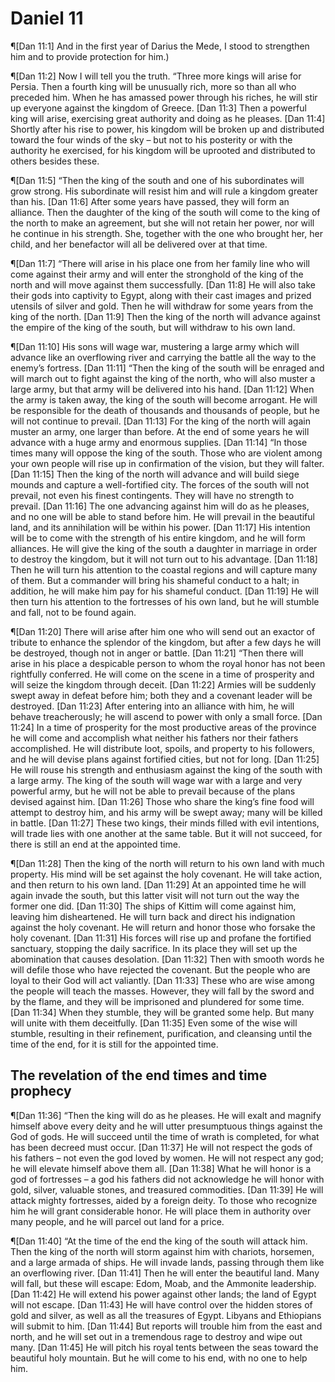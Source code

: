 # Daniel 11

¶[Dan 11:1] And in the first year of Darius the Mede, I stood to strengthen him and to provide protection for him.)

¶[Dan 11:2] Now I will tell you the truth. “Three more kings will arise for Persia. Then a fourth king will be unusually rich, more so than all who preceded him. When he has amassed power through his riches, he will stir up everyone against the kingdom of Greece.
[Dan 11:3] Then a powerful king will arise, exercising great authority and doing as he pleases.
[Dan 11:4] Shortly after his rise to power, his kingdom will be broken up and distributed toward the four winds of the sky – but not to his posterity or with the authority he exercised, for his kingdom will be uprooted and distributed to others besides these.

¶[Dan 11:5] “Then the king of the south and one of his subordinates will grow strong. His subordinate will resist him and will rule a kingdom greater than his.
[Dan 11:6] After some years have passed, they will form an alliance. Then the daughter of the king of the south will come to the king of the north to make an agreement, but she will not retain her power, nor will he continue in his strength. She, together with the one who brought her, her child, and her benefactor will all be delivered over at that time.

¶[Dan 11:7] “There will arise in his place one from her family line who will come against their army and will enter the stronghold of the king of the north and will move against them successfully.
[Dan 11:8] He will also take their gods into captivity to Egypt, along with their cast images and prized utensils of silver and gold. Then he will withdraw for some years from the king of the north.
[Dan 11:9] Then the king of the north will advance against the empire of the king of the south, but will withdraw to his own land.

¶[Dan 11:10] His sons will wage war, mustering a large army which will advance like an overflowing river and carrying the battle all the way to the enemy’s fortress.
[Dan 11:11] “Then the king of the south will be enraged and will march out to fight against the king of the north, who will also muster a large army, but that army will be delivered into his hand.
[Dan 11:12] When the army is taken away, the king of the south will become arrogant. He will be responsible for the death of thousands and thousands of people, but he will not continue to prevail.
[Dan 11:13] For the king of the north will again muster an army, one larger than before. At the end of some years he will advance with a huge army and enormous supplies.
[Dan 11:14] “In those times many will oppose the king of the south. Those who are violent among your own people will rise up in confirmation of the vision, but they will falter.
[Dan 11:15] Then the king of the north will advance and will build siege mounds and capture a well-fortified city. The forces of the south will not prevail, not even his finest contingents. They will have no strength to prevail.
[Dan 11:16] The one advancing against him will do as he pleases, and no one will be able to stand before him. He will prevail in the beautiful land, and its annihilation will be within his power.
[Dan 11:17] His intention will be to come with the strength of his entire kingdom, and he will form alliances. He will give the king of the south a daughter in marriage in order to destroy the kingdom, but it will not turn out to his advantage.
[Dan 11:18] Then he will turn his attention to the coastal regions and will capture many of them. But a commander will bring his shameful conduct to a halt; in addition, he will make him pay for his shameful conduct.
[Dan 11:19] He will then turn his attention to the fortresses of his own land, but he will stumble and fall, not to be found again.

¶[Dan 11:20] There will arise after him one who will send out an exactor of tribute to enhance the splendor of the kingdom, but after a few days he will be destroyed, though not in anger or battle.
[Dan 11:21] “Then there will arise in his place a despicable person to whom the royal honor has not been rightfully conferred. He will come on the scene in a time of prosperity and will seize the kingdom through deceit.
[Dan 11:22] Armies will be suddenly swept away in defeat before him; both they and a covenant leader will be destroyed.
[Dan 11:23] After entering into an alliance with him, he will behave treacherously; he will ascend to power with only a small force.
[Dan 11:24] In a time of prosperity for the most productive areas of the province he will come and accomplish what neither his fathers nor their fathers accomplished. He will distribute loot, spoils, and property to his followers, and he will devise plans against fortified cities, but not for long.
[Dan 11:25] He will rouse his strength and enthusiasm against the king of the south with a large army. The king of the south will wage war with a large and very powerful army, but he will not be able to prevail because of the plans devised against him.
[Dan 11:26] Those who share the king’s fine food will attempt to destroy him, and his army will be swept away; many will be killed in battle.
[Dan 11:27] These two kings, their minds filled with evil intentions, will trade lies with one another at the same table. But it will not succeed, for there is still an end at the appointed time.

¶[Dan 11:28] Then the king of the north will return to his own land with much property. His mind will be set against the holy covenant. He will take action, and then return to his own land.
[Dan 11:29] At an appointed time he will again invade the south, but this latter visit will not turn out the way the former one did.
[Dan 11:30] The ships of Kittim will come against him, leaving him disheartened. He will turn back and direct his indignation against the holy covenant. He will return and honor those who forsake the holy covenant.
[Dan 11:31] His forces will rise up and profane the fortified sanctuary, stopping the daily sacrifice. In its place they will set up the abomination that causes desolation.
[Dan 11:32] Then with smooth words he will defile those who have rejected the covenant. But the people who are loyal to their God will act valiantly.
[Dan 11:33] These who are wise among the people will teach the masses. However, they will fall by the sword and by the flame, and they will be imprisoned and plundered for some time.
[Dan 11:34] When they stumble, they will be granted some help. But many will unite with them deceitfully.
[Dan 11:35] Even some of the wise will stumble, resulting in their refinement, purification, and cleansing until the time of the end, for it is still for the appointed time.

## The revelation of the end times and time prophecy
¶[Dan 11:36] “Then the king will do as he pleases. He will exalt and magnify himself above every deity and he will utter presumptuous things against the God of gods. He will succeed until the time of wrath is completed, for what has been decreed must occur.
[Dan 11:37] He will not respect the gods of his fathers – not even the god loved by women. He will not respect any god; he will elevate himself above them all.
[Dan 11:38] What he will honor is a god of fortresses – a god his fathers did not acknowledge he will honor with gold, silver, valuable stones, and treasured commodities.
[Dan 11:39] He will attack mighty fortresses, aided by a foreign deity. To those who recognize him he will grant considerable honor. He will place them in authority over many people, and he will parcel out land for a price.

¶[Dan 11:40] “At the time of the end the king of the south will attack him. Then the king of the north will storm against him with chariots, horsemen, and a large armada of ships. He will invade lands, passing through them like an overflowing river.
[Dan 11:41] Then he will enter the beautiful land. Many will fall, but these will escape: Edom, Moab, and the Ammonite leadership.
[Dan 11:42] He will extend his power against other lands; the land of Egypt will not escape.
[Dan 11:43] He will have control over the hidden stores of gold and silver, as well as all the treasures of Egypt. Libyans and Ethiopians will submit to him.
[Dan 11:44] But reports will trouble him from the east and north, and he will set out in a tremendous rage to destroy and wipe out many.
[Dan 11:45] He will pitch his royal tents between the seas toward the beautiful holy mountain. But he will come to his end, with no one to help him.
